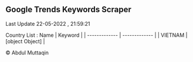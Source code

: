 

## Google Trends Keywords Scraper 
 
Last Update 22-05-2022 , 21:59:21

Country List :
 Name  | Keyword |
| ------------- | ------------- |
| VIETNAM | [object Object] |



© Abdul Muttaqin 
